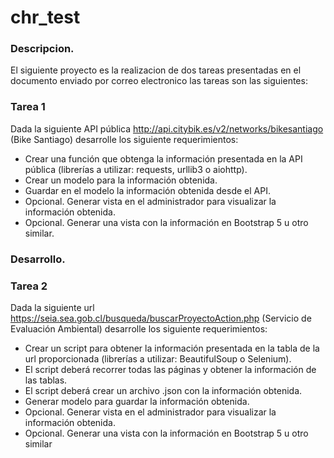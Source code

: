 # chr_test

### Descripcion.

El siguiente proyecto es la realizacion de dos tareas presentadas
en el documento enviado por correo electronico 
las tareas son las siguientes:


### Tarea 1

Dada la siguiente API pública http://api.citybik.es/v2/networks/bikesantiago (Bike Santiago)
desarrolle los siguiente requerimientos:
- Crear una función que obtenga la información presentada en la API pública (librerías
a utilizar: requests, urllib3 o aiohttp).
- Crear un modelo para la información obtenida.
- Guardar en el modelo la información obtenida desde el API.
- Opcional. Generar vista en el administrador para visualizar la información obtenida.
- Opcional. Generar una vista con la información en Bootstrap 5 u otro similar.


### Desarrollo.










### Tarea 2
Dada la siguiente url https://seia.sea.gob.cl/busqueda/buscarProyectoAction.php (Servicio
de Evaluación Ambiental) desarrolle los siguiente requerimientos:
- Crear un script para obtener la información presentada en la tabla de la url
proporcionada (librerías a utilizar: BeautifulSoup o Selenium).
- El script deberá recorrer todas las páginas y obtener la información de las tablas.
- El script deberá crear un archivo .json con la información obtenida.
- Generar modelo para guardar la información obtenida.
- Opcional. Generar vista en el administrador para visualizar la información obtenida.
- Opcional. Generar una vista con la información en Bootstrap 5 u otro similar


### 